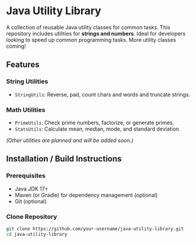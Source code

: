 # Java Utility Library

A collection of reusable Java utility classes for common tasks. This repository includes utilities for **strings and numbers**. Ideal for developers looking to speed up common programming tasks. More utility classes coming!

## Features

### String Utilities
- `StringUtils`: Reverse, pad, count chars and words and truncate strings.


### Math Utilities
- `PrimeUtils`: Check prime numbers, factorize, or generate primes.
- `StatsUtils`: Calculate mean, median, mode, and standard deviation.

*(Other utilities are planned and will be added soon.)*

## Installation / Build Instructions

### Prerequisites
- Java JDK 17+
- Maven (or Gradle) for dependency management (optional)
- Git (optional)

### Clone Repository
```bash
git clone https://github.com/your-username/java-utility-library.git
cd java-utility-library
